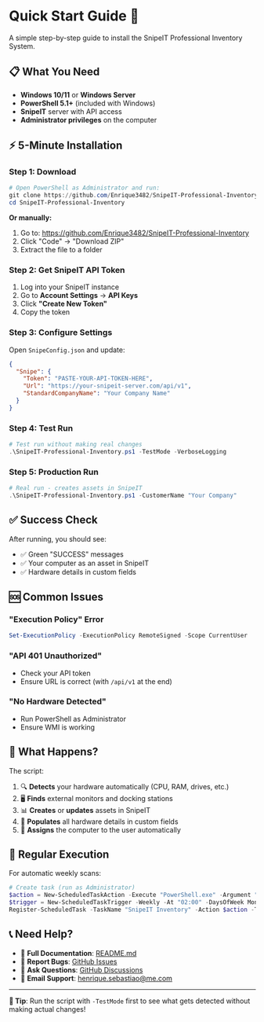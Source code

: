 # Quick Start Guide 🚀

A simple step-by-step guide to install the SnipeIT Professional Inventory System.

## 📋 What You Need

- **Windows 10/11** or **Windows Server**
- **PowerShell 5.1+** (included with Windows)
- **SnipeIT** server with API access
- **Administrator privileges** on the computer

## ⚡ 5-Minute Installation

### Step 1: Download
```powershell
# Open PowerShell as Administrator and run:
git clone https://github.com/Enrique3482/SnipeIT-Professional-Inventory.git
cd SnipeIT-Professional-Inventory
```

**Or manually:**
1. Go to: https://github.com/Enrique3482/SnipeIT-Professional-Inventory
2. Click "Code" → "Download ZIP"
3. Extract the file to a folder

### Step 2: Get SnipeIT API Token
1. Log into your SnipeIT instance
2. Go to **Account Settings** → **API Keys**
3. Click **"Create New Token"**
4. Copy the token

### Step 3: Configure Settings
Open `SnipeConfig.json` and update:

```json
{
  "Snipe": {
    "Token": "PASTE-YOUR-API-TOKEN-HERE",
    "Url": "https://your-snipeit-server.com/api/v1",
    "StandardCompanyName": "Your Company Name"
  }
}
```

### Step 4: Test Run
```powershell
# Test run without making real changes
.\SnipeIT-Professional-Inventory.ps1 -TestMode -VerboseLogging
```

### Step 5: Production Run
```powershell
# Real run - creates assets in SnipeIT
.\SnipeIT-Professional-Inventory.ps1 -CustomerName "Your Company"
```

## ✅ Success Check

After running, you should see:
- ✅ Green "SUCCESS" messages
- ✅ Your computer as an asset in SnipeIT
- ✅ Hardware details in custom fields

## 🆘 Common Issues

### "Execution Policy" Error
```powershell
Set-ExecutionPolicy -ExecutionPolicy RemoteSigned -Scope CurrentUser
```

### "API 401 Unauthorized"
- Check your API token
- Ensure URL is correct (with `/api/v1` at the end)

### "No Hardware Detected"
- Run PowerShell as Administrator
- Ensure WMI is working

## 📁 What Happens?

The script:
1. 🔍 **Detects** your hardware automatically (CPU, RAM, drives, etc.)
2. 🖥️ **Finds** external monitors and docking stations
3. 📊 **Creates** or **updates** assets in SnipeIT
4. 📝 **Populates** all hardware details in custom fields
5. 👤 **Assigns** the computer to the user automatically

## 🔄 Regular Execution

For automatic weekly scans:
```powershell
# Create task (run as Administrator)
$action = New-ScheduledTaskAction -Execute "PowerShell.exe" -Argument "-ExecutionPolicy Bypass -File 'C:\Path\to\Script\SnipeIT-Professional-Inventory.ps1'"
$trigger = New-ScheduledTaskTrigger -Weekly -At "02:00" -DaysOfWeek Monday
Register-ScheduledTask -TaskName "SnipeIT Inventory" -Action $action -Trigger $trigger -User "SYSTEM"
```

## 📞 Need Help?

- 📖 **Full Documentation**: [README.md](README.md)
- 🐛 **Report Bugs**: [GitHub Issues](../../issues)
- 💬 **Ask Questions**: [GitHub Discussions](../../discussions)
- 📧 **Email Support**: henrique.sebastiao@me.com

---

**🎯 Tip**: Run the script with `-TestMode` first to see what gets detected without making actual changes!